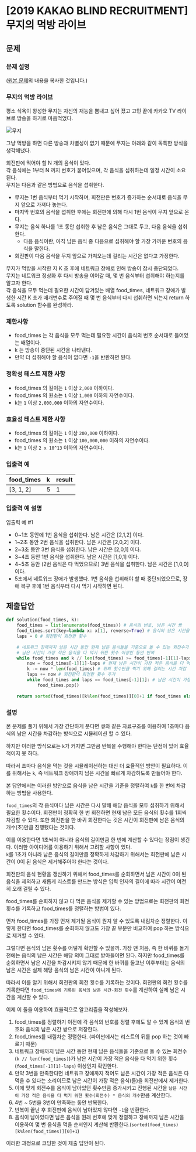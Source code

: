 # [2019 KAKAO BLIND RECRUITMENT] 무지의 먹방 라이브
## 문제
### 문제 설명
([원본 문제](https://programmers.co.kr/learn/courses/30/lessons/42891)의 내용을 복사한 것입니다.)

### 무지의 먹방 라이브

평소 식욕이 왕성한 무지는 자신의 재능을 뽐내고 싶어 졌고 고민 끝에 카카오 TV 라이브로 방송을 하기로 마음먹었다.

![무지](https://user-images.githubusercontent.com/77680436/118359694-a49bff80-b5bf-11eb-87de-58f209b001f0.png)

그냥 먹방을 하면 다른 방송과 차별성이 없기 때문에 무지는 아래와 같이 독특한 방식을 생각해냈다.

회전판에 먹어야 할 N 개의 음식이 있다.  
각 음식에는 1부터 N 까지 번호가 붙어있으며, 각 음식을 섭취하는데 일정 시간이 소요된다.  
무지는 다음과 같은 방법으로 음식을 섭취한다.

* 무지는 1번 음식부터 먹기 시작하며, 회전판은 번호가 증가하는 순서대로 음식을 무지 앞으로 가져다 놓는다.
* 마지막 번호의 음식을 섭취한 후에는 회전판에 의해 다시 1번 음식이 무지 앞으로 온다.
* 무지는 음식 하나를 1초 동안 섭취한 후 남은 음식은 그대로 두고, 다음 음식을 섭취한다.
  * 다음 음식이란, 아직 남은 음식 중 다음으로 섭취해야 할 가장 가까운 번호의 음식을 말한다.
* 회전판이 다음 음식을 무지 앞으로 가져오는데 걸리는 시간은 없다고 가정한다.

무지가 먹방을 시작한 지 K 초 후에 네트워크 장애로 인해 방송이 잠시 중단되었다.  
무지는 네트워크 정상화 후 다시 방송을 이어갈 때, 몇 번 음식부터 섭취해야 하는지를 알고자 한다.  
각 음식을 모두 먹는데 필요한 시간이 담겨있는 배열 food_times, 네트워크 장애가 발생한 시간 K 초가 매개변수로 주어질 때 몇 번 음식부터 다시 섭취하면 되는지 return 하도록 solution 함수를 완성하라.

### 제한사항
* food_times 는 각 음식을 모두 먹는데 필요한 시간이 음식의 번호 순서대로 들어있는 배열이다.
* k 는 방송이 중단된 시간을 나타낸다.
* 만약 더 섭취해야 할 음식이 없다면 `-1`을 반환하면 된다.

### 정확성 테스트 제한 사항
* food_times 의 길이는 `1` 이상 `2,000` 이하이다.
* food_times 의 원소는 `1` 이상 `1,000` 이하의 자연수이다.
* k는 `1` 이상 `2,000,000` 이하의 자연수이다.

### 효율성 테스트 제한 사항
* food_times 의 길이는 `1` 이상 `200,000` 이하이다.
* food_times 의 원소는 `1` 이상 `100,000,000` 이하의 자연수이다.
* k는 `1` 이상 `2 x 10^13` 이하의 자연수이다.

### 입출력 예
|food_times|k|result|
|:---|:---|:---|
|[3, 1, 2]|5|1|

### 입출력 예 설명
입출력 예 #1

* 0~1초 동안에 1번 음식을 섭취한다. 남은 시간은 [2,1,2] 이다.
* 1~2초 동안 2번 음식을 섭취한다. 남은 시간은 [2,0,2] 이다.
* 2~3초 동안 3번 음식을 섭취한다. 남은 시간은 [2,0,1] 이다.
* 3~4초 동안 1번 음식을 섭취한다. 남은 시간은 [1,0,1] 이다.
* 4~5초 동안 (2번 음식은 다 먹었으므로) 3번 음식을 섭취한다. 남은 시간은 [1,0,0] 이다.
* 5초에서 네트워크 장애가 발생했다. 1번 음식을 섭취해야 할 때 중단되었으므로, 장애 복구 후에 1번 음식부터 다시 먹기 시작하면 된다.

## 제출답안
```python
def solution(food_times, k):
    food_times = list(enumerate(food_times)) # 음식의 번호, 남은 시간 쌍
    food_times.sort(key=lambda x: x[1], reverse=True) # 음식의 남은 시간을 기준으로 내림차순 정렬
    laps = 0 # 회전판이 회전한 횟수
    
    # 네트워크 장애까지 남은 시간 동안 현재 남은 음식들을 기준으로 돌 수 있는 회전수가
    # 남은 시간이 가장 적은 음식을 다 먹기 위한 횟수 이상인 동안 반복
    while food_times and k // len(food_times) >= food_times[-1][1]-laps:
        now = food_times[-1][1]-laps # 현재 남은 시간이 가장 적은 음식을 다 먹기 위한 횟수
        k -= now * len(food_times) # 위의 횟수만큼 먹기 위해 걸리는 시간 차감
        laps += now # 회전판이 회전한 횟수 추가
        while food_times and laps == food_times[-1][1]: # 남은 시간이 가장 적었던 음식을 회전판에서 제거
            food_times.pop()
    
    return sorted(food_times)[k%len(food_times)][0]+1 if food_times else -1 # 음식을 모두 다 먹었다면 -1 반환
```
### 설명
본 문제를 풀기 위해서 가장 간단하게 푼다면 큐와 같은 자료구조를 이용하여 1초마다 음식의 남은 시간을 차감하는 방식으로 시뮬레이션 할 수 있다.

하지만 이러한 방식으로는 `k`가 커지면 그만큼 반복을 수행해야 한다는 단점이 있어 효율적이지 못 하다.

따라서 초마다 음식을 먹는 것을 시뮬레이션하는 대신 더 효율적인 방안이 필요하다. 이를 위해서는 `k`, 즉 네트워크 장애까지 남은 시간을 빠르게 차감하도록 만들어야 한다.

본 답안에서는 이러한 방안으로 음식을 남은 시간을 기준을 정렬하여 `k`를 한 번에 차감하는 방법을 사용한다.

`food_times`의 각 음식마다 남은 시간은 다시 말해 해당 음식을 모두 섭취하기 위해서 필요한 횟수이다. 회전판이 정확히 한 번 회전하면 현재 남은 모든 음식의 횟수를 1회씩 차감할 수 있다. 
또한 회전판을 한 바퀴 회전한다는 것은 시간이 회전판에 남은 음식의 개수(초)만큼 진행됐다는 것이다.

이를 이용한다면 1초씩이 아니라 음식의 길이만큼 한 번에 계산할 수 있다는 장점이 생긴다. 이러한 아이디어를 이용하기 위해서 고려할 사항이 있다.  
`k`를 1초가 아니라 남은 음식의 길이만큼 정확하게 차감하기 위해서는 회전판에 남은 시간이 0이 된 음식은 제거해주어야 한다는 것이다.

회전판의 음식 현황을 갱신하기 위해서 food_times를 순회하면서 남은 시간이 0이 된 음식을 제외하고 새롭게 리스트를 만드는 방식은 입력 인자의 길이에 따라 시간이 여전히 오래 걸릴 수 있다.

food_times를 순회하지 않고 다 먹은 음식을 제거할 수 있는 방법으로는 회전판의 회전 횟수를 기록하고 food_times를 정렬하는 방법이 있다.

먼저 food_times를 가장 먼저 제거될 음식이 뭔지 알 수 있도록 내림차순 정렬한다. 이렇게 한다면 food_times를 순회하지 않고도 가장 끝 부분만 비교하여 pop 하는 방식으로 제거할 수 있다.

그렇다면 음식의 남은 횟수를 어떻게 확인할 수 있을까. 가장 맨 처음, 즉 한 바퀴를 돌기 전에는 음식의 남은 시간은 해당 의미 그대로 받아들이면 된다. 
하지만 food_times를 순회하면서 남은 시간을 차감시키지 않기 때문에 한 바퀴를 돌고난 이후부터는 음식의 남은 시간은 실제 해당 음식의 남은 시간이 아니게 된다.

따라서 이를 알기 위해서 회전판의 회전 횟수를 기록하는 것이다. 회전판의 회전 횟수를 기록한다면 `food_times에 기록된 음식의 남은 시간-회전 횟수`를 계산하여 실제 남은 시간을 계산할 수 있다.

이제 이 둘을 이용하여 효율적으로 알고리즘을 작성해보자.

1. food_times를 정렬하기 이전에 각 음식의 번호를 정렬 후에도 알 수 있게 음식의 번호와 음식의 남은 시간 쌍으로 저장한다.
2. food_times를 내림차순 정렬한다. (파이썬에서는 리스트의 뒤를 pop 하는 것이 빠르기 때문)
3. 네트워크 장애까지 남은 시간 동안 현재 남은 음식들을 기준으로 돌 수 있는 회전수(`k // len(food_times)`)가 남은 시간이 가장 적은 음식을 다 먹기 위한 횟수(`food_times[-1][1]-laps`)
 이상인지 확인한다.
4. 만약 3번을 만족한다면 네트워크 장애까지 적어도 남은 시간이 가장 적은 음식은 다 먹을 수 있다는 소리이므로 남은 시간이 가장 적은 음식(들)을 회전판에서 제거한다.
5. 이에 맞게 회전수를 음식이 남아있던 횟수만큼 증가시키고 진행된 시간을 `남은 시간이 가장 적은 음식을 다 먹기 위한 횟수(회전수) * 음식의 개수`만큼 계산한다.
6. 4번 ~ 5번을 3번이 만족하는 동안 반복한다.
7. 반복이 끝난 후 회전판에 음식이 남아있지 않다면 `-1`을 반환한다.
8. 음식이 남아있다면 남은 음식을 원래 번호에 맞게 정렬하고 장애까지 남은 시간을 이용하여 몇 번 음식을 먹을 순서인지 계산해 반환한다.(`sorted(food_times)[k%len(food_times)][0]+1`)

이러한 과정으로 코딩한 것이 제출 답안이 된다.
